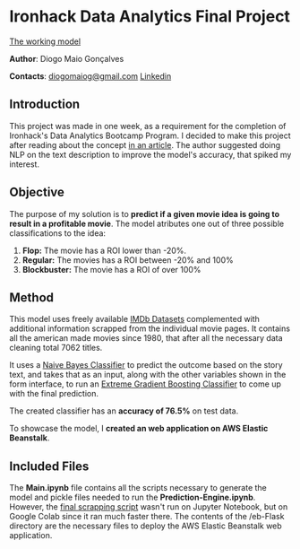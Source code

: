 # Ironhack Data Analytics Final Project
[The working model](http://flask-env.eba-c8ddfpcy.eu-west-2.elasticbeanstalk.com/model)

**Author**: Diogo Maio Gonçalves 

**Contacts**: 
diogomaiog@gmail.com
[Linkedin](https://www.linkedin.com/in/diogo-m-goncalves/)

## Introduction
This project was made in one week, as a requirement for the completion of Ironhack's Data Analytics Bootcamp Program. 
I decided to make this project after reading about the concept [in an article](https://towardsdatascience.com/predicting-movie-profitability-and-risk-at-the-pre-production-phase-2288505b4aec). The author suggested doing NLP on the text description to improve the model's accuracy, that spiked my interest.

## Objective
The purpose of my solution is to **predict if a given movie idea is going to result in a profitable movie**.
The model atributes one out of three possible classifications to the idea:

1.  **Flop:** The movie has a ROI lower than -20%.
2.  **Regular:** The movies has a ROI between -20% and 100%
3.  **Blockbuster:** The movie has a ROI of over 100%

## Method

This model uses freely available [IMDb Datasets](https://www.imdb.com/interfaces/) complemented with additional information scrapped from the individual movie pages. It contains all the american made movies since 1980, that after all the necessary data cleaning total 7062 titles.

It uses a  [Naive Bayes Classifier](https://en.wikipedia.org/wiki/Naive_Bayes_classifier)  to predict the outcome based on the story text, and takes that as an input, along with the other variables shown in the form interface, to run an  [Extreme Gradient Boosting Classifier](https://en.wikipedia.org/wiki/Gradient_boosting)  to come up with the final prediction.

The created classifier has an **accuracy of 76.5%**  on test data.

To showcase the model, I **created an web application on AWS Elastic Beanstalk**.

## Included Files

The **Main.ipynb** file contains all the scripts necessary to generate the model and pickle files needed to run the **Prediction-Engine.ipynb**.
However, the [final scrapping script](https://colab.research.google.com/drive/1ZfGDsWBWuV3FsXZ1GTepGdZqZth1vznM?usp=sharing) wasn't run on Jupyter Notebook, but on Google Colab since it ran much faster there.
The contents of the /eb-Flask directory are the necessary files to deploy the AWS Elastic Beanstalk web application.

